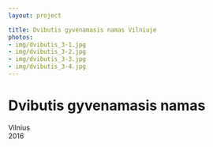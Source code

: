 ```yaml
---
layout: project

title: Dvibutis gyvenamasis namas Vilniuje
photos:
- img/dvibutis_3-1.jpg
- img/dvibutis_3-2.jpg
- img/dvibutis_3-3.jpg
- img/dvibutis_3-4.jpg
---
```

<h1>Dvibutis gyvenamasis namas</h1>
<p>Vilnius<br/>2016</p>
